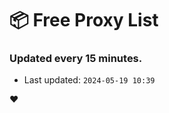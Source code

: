 # :package: Free Proxy List
### Updated every 15 minutes.

- Last updated: `2024-05-19 10:39`

:heart:
